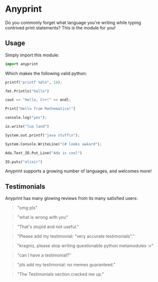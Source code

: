 Anyprint
========

Do you commonly forget what language you're writing while typing contrived
print statements? This is the module for you!

Usage
-----

Simply import this module:

```python
import anyprint
```

Which makes the following valid python:

```python
printf("printf %d\n", 10);

fmt.Println("hello")

cout << "Hello, C++!" << endl;

Print["Hello from Mathematica!"]

console.log("yes");

io.write("lua land")

System.out.printf("java stuff\n");

System.Console.WriteLine("C# looks awkard");

Ada.Text_IO.Put_Line("Ada is cool")

IO.puts("elixir")
```

Anyprint supports a growing number of languages, and welcomes more!

Testimonials
------------

Anyprint has many glowing reviews from its many satisfied users:

>"omg pls"

>"what is wrong with you"

>"That's stupid and not useful."

>"Please add my testimonial: \"very accurate testimonials\"."

>"kragniz, please stop writing questionable python metamodules :v"

>"can I have a testimonial?"

>"pls add my testimonial: no memes guaranteed."

>"The Testimonials section cracked me up."
